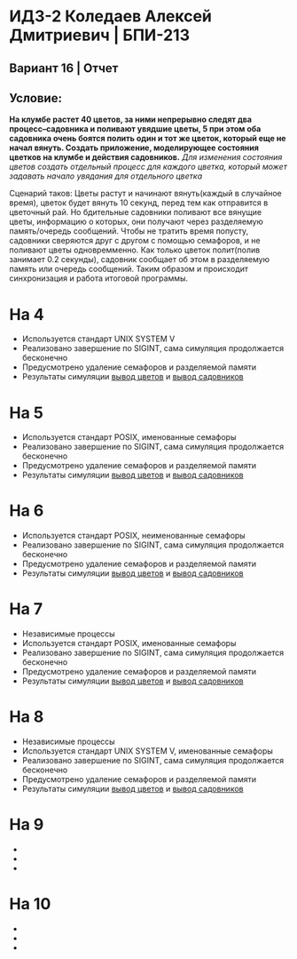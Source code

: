 # ИДЗ-2 Коледаев Алексей Дмитриевич | БПИ-213

## Вариант 16 | Отчет

## Условие:

**На клумбе растет 40 цветов, за ними непрерывно следят два процесс–садовника и поливают увядшие цветы,
5
при этом оба садовника очень боятся полить один и тот же цветок, который еще не начал вянуть. Создать приложение, моделирующее состояния цветков на клумбе и действия садовников.** _Для изменения состояния цветов создать отдельный
процесс для каждого цветка, который может задавать начало
увядания для отдельного цветка_

Сценарий таков: Цветы растут и начинают вянуть(каждый в случайное время), цветок будет вянуть 10 секунд, перед тем как отправится в цветочный рай. Но бдительные садовники поливают все вянущие цветы, информацию о которых, они получают через разделяемую память/очередь сообщений. Чтобы не тратить время попусту, садовники сверяются друг с другом с помощью семафоров, и не поливают цветы одновремменно. Как только цветок полит(полив занимает 0.2 секунды), садовник сообщает об этом в разделяемую память или очередь сообщений. Таким образом и происходит синхронизация и работа итоговой программы.

# На 4

- Используется стандарт UNIX SYSTEM V
- Реализовано завершение по SIGINT, сама симуляция продолжается бесконечно
- Предусмотрено удаление семафоров и разделяемой памяти
- Результаты симуляции [вывод цветов](./4/flowers.txt) и [вывод садовников](./4/gardeners.txt)

# На 5

- Используется стандарт POSIX, именованные семафоры
- Реализовано завершение по SIGINT, сама симуляция продолжается бесконечно
- Предусмотрено удаление семафоров и разделяемой памяти
- Результаты симуляции [вывод цветов](./5/flowers.txt) и [вывод садовников](./5/gardeners.txt)

# На 6

- Используется стандарт POSIX, неименованные семафоры
- Реализовано завершение по SIGINT, сама симуляция продолжается бесконечно
- Предусмотрено удаление семафоров и разделяемой памяти
- Результаты симуляции [вывод цветов](./6/flowers.txt) и [вывод садовников](./6/gardeners.txt)

# На 7

- Независимые процессы
- Используется стандарт POSIX, именованные семафоры
- Реализовано завершение по SIGINT, сама симуляция продолжается бесконечно
- Предусмотрено удаление семафоров и разделяемой памяти
- Результаты симуляции [вывод цветов](./7/flowers.txt) и [вывод садовников](./7/gardeners.txt)

# На 8

- Независимые процессы
- Используется стандарт UNIX SYSTEM V, именованные семафоры
- Реализовано завершение по SIGINT, сама симуляция продолжается бесконечно
- Предусмотрено удаление семафоров и разделяемой памяти
- Результаты симуляции [вывод цветов](./8/flowers.txt) и [вывод садовников](./8/gardeners.txt)

# На 9

-
-
-

# На 10

-
-
-
